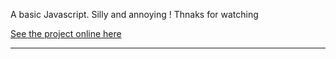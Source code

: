 A basic Javascript.
Silly and annoying !
Thnaks for watching
<html><a href = "https://annoying-game-d9102.firebaseapp.com/"> See the project online here</a><br><hr> <html>
